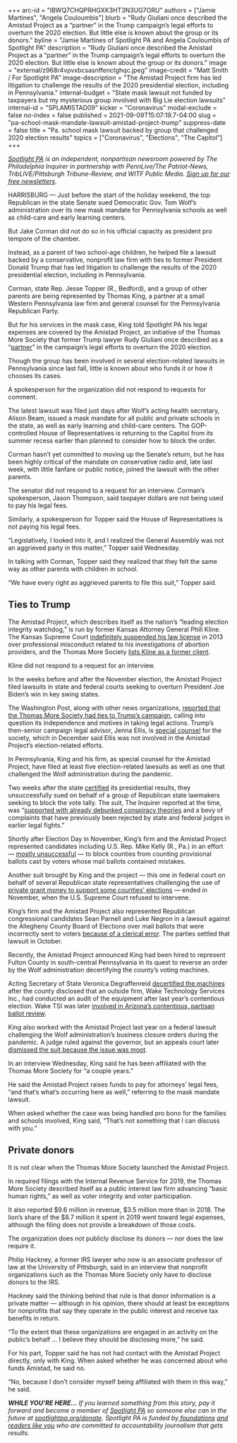 +++
arc-id = "IBWQ7CHQPRHGXK3HT3N3UG7ORU"
authors = ["Jamie Martines", "Angela Couloumbis"]
blurb = "Rudy Giuliani once described the Amistad Project as a “partner” in the Trump campaign’s legal efforts to overturn the 2020 election. But little else is known about the group or its donors."
byline = "Jamie Martines of Spotlight PA and Angela Couloumbis of Spotlight PA"
description = "Rudy Giuliani once described the Amistad Project as a “partner” in the Trump campaign’s legal efforts to overturn the 2020 election. But little else is known about the group or its donors."
image = "external/z968r4vpvxbcsasnffenctghqc.jpeg"
image-credit = "Matt Smith / For Spotlight PA"
image-description = "The Amistad Project firm has led litigation to challenge the results of the 2020 presidential election, including in Pennsylvania."
internal-budget = "State mask lawsuit not funded by taxpayers but my mysterious group involved with Big Lie election lawsuits"
internal-id = "SPLAMISTAD09"
kicker = "Coronavirus"
modal-exclude = false
no-index = false
published = 2021-09-09T15:07:19.7-04:00
slug = "pa-school-mask-mandate-lawsuit-amistad-project-trump"
suppress-date = false
title = "Pa. school mask lawsuit backed by group that challenged 2020 election results"
topics = ["Coronavirus", "Elections", "The Capitol"]
+++

<a href="https://www.spotlightpa.org/"><i>Spotlight PA</i></a><i> is an independent, nonpartisan newsroom powered by The Philadelphia Inquirer in partnership with PennLive/The Patriot-News, TribLIVE/Pittsburgh Tribune-Review, and WITF Public Media. </i><a href="https://www.spotlightpa.org/newsletters"><i>Sign up for our free newsletters</i></a><i>.</i>

HARRISBURG — Just before the start of the holiday weekend, the top Republican in the state Senate sued Democratic Gov. Tom Wolf’s administration over its new mask mandate for Pennsylvania schools as well as child-care and early learning centers.

But Jake Corman did not do so in his official capacity as president pro tempore of the chamber.

Instead, as a parent of two school-age children, he helped file a lawsuit backed by a conservative, nonprofit law firm with ties to former President Donald Trump that has led litigation to challenge the results of the 2020 presidential election, including in Pennsylvania.

<script src="https://www.spotlightpa.org/embed.js" async></script><div data-spl-embed-version="1" data-spl-src="https://www.spotlightpa.org/embeds/newsletter/"></div>

Corman, state Rep. Jesse Topper (R., Bedford), and a group of other parents are being represented by Thomas King, a partner at a small Western Pennsylvania law firm and general counsel for the Pennsylvania Republican Party.

But for his services in the mask case, King told Spotlight PA his legal expenses are covered by the Amistad Project, an initiative of the Thomas More Society that former Trump lawyer Rudy Giuliani once described as a “<a href="https://www.einnews.com/pr_news/531149680/amistad-project-challenges-presidential-election-results-with-planned-lawsuits-in-six-swing-states">partner</a>” in the campaign’s legal efforts to overturn the 2020 election.

Though the group has been involved in several election-related lawsuits in Pennsylvania since last fall, little is known about who funds it or how it chooses its cases.

A spokesperson for the organization did not respond to requests for comment.

The latest lawsuit was filed just days after Wolf’s acting health secretary, Alison Beam, issued a mask mandate for all public and private schools in the state, as well as early learning and child-care centers. The GOP-controlled House of Representatives is returning to the Capitol from its summer recess earlier than planned to consider how to block the order.

Corman hasn’t yet committed to moving up the Senate’s return, but he has been highly critical of the mandate on conservative radio and, late last week, with little fanfare or public notice, joined the lawsuit with the other parents.

The senator did not respond to a request for an interview. Corman’s spokesperson, Jason Thompson, said taxpayer dollars are not being used to pay his legal fees.

Similarly, a spokesperson for Topper said the House of Representatives is not paying his legal fees.

“Legislatively, I looked into it, and I realized the General Assembly was not an aggrieved party in this matter,” Topper said Wednesday.

In talking with Corman, Topper said they realized that they felt the same way as other parents with children in school.

“We have every right as aggrieved parents to file this suit,” Topper said.

## Ties to Trump

The Amistad Project, which describes itself as the nation’s “leading election integrity watchdog,” is run by former Kansas Attorney General Phill Kline. The Kansas Supreme Court <a href="https://www.kansas.com/news/article1125645.html">indefinitely suspended his law license</a> in 2013 over professional misconduct related to his investigations of abortion providers, and the Thomas More Society <a href="https://web.archive.org/20210910122252/https://thomasmoresociety.org/client">lists Kline as a former client</a>.

Kline did not respond to a request for an interview.

In the weeks before and after the November election, the Amistad Project filed lawsuits in state and federal courts seeking to overturn President Joe Biden’s win in key swing states.

The Washington Post, along with other news organizations, <a href="https://www.washingtonpost.com/politics/thomas-more-jenna-ellis/2020/12/07/09057432-362d-11eb-b59c-adb7153d10c2_story.html?nid=top_pb_signin&arcId=BECXIMRWFUI6XNM4VW3RKPIQYI&account_location=ONSITE_HEADER_ARTICLE">reported that the Thomas More Society had ties to Trump’s campaign</a>, calling into question its independence and motives in taking legal actions. Trump’s then-senior campaign legal advisor, Jenna Ellis, is <a href="https://web.archive.org/web/20220629211406/https://thomasmoresociety.org/attorney/jenna-ellis/">special counsel</a> for the society, which in December said Ellis was not involved in the Amistad Project’s election-related efforts.

In Pennsylvania, King and his firm, as special counsel for the Amistad Project, have filed at least five election-related lawsuits as well as one that challenged the Wolf administration during the pandemic.

Two weeks after the state <a href="https://www.spotlightpa.org/news/2020/11/joe-biden-pennsylvania-winner-certification-final-results/">certified</a> its presidential results, they unsuccessfully sued on behalf of a group of Republican state lawmakers seeking to block the vote tally. The suit, The Inquirer reported at the time, was “<a href="https://www.inquirer.com/news/pennsylvania-election-lawsuits-daryl-metcalfe-trump-mike-kelly-state-house-republicans-20201207.html">supported with already debunked conspiracy theories</a> and a bevy of complaints that have previously been rejected by state and federal judges in earlier legal fights.”

<script src="https://www.spotlightpa.org/embed.js" async></script><div data-spl-embed-version="1" data-spl-src="https://www.spotlightpa.org/embeds/donate/?teaser_text=If%20you%20learned%20something%20from%20this%20report%2C%20pay%20it%20forward%20and%20become%20a%20member%20of%20Spotlight%20PA%20so%20someone%20else%20can%20in%20the%20future."></div>


Shortly after Election Day in November, King’s firm and the Amistad Project represented candidates including U.S. Rep. Mike Kelly (R., Pa.) in an effort — <a href="https://www.post-gazette.com/news/politics-state/2020/11/06/Judge-orders-some-provisional-ballots-in-Pa-to-be-segregated/stories/202011060190" target="_blank">mostly unsuccessful</a> — to block counties from counting provisional ballots cast by voters whose mail ballots contained mistakes.

Another suit brought by King and the project — this one in federal court on behalf of several Republican state representatives challenging the use of <a href="https://www.spotlightpa.org/news/2021/05/pa-2020-election-zuckerberg-grants-gop-outcry/">private grant money to support some counties’ elections</a> — ended in November, when the U.S. Supreme Court refused to intervene.

King’s firm and the Amistad Project also represented Republican congressional candidates Sean Parnell and Luke Negron in a lawsuit against the Allegheny County Board of Elections over mail ballots that were incorrectly sent to voters <a href="https://www.spotlightpa.org/news/2020/11/pa-midwest-direct-allegheny-county-wrong-ballots/">because of a clerical error</a>. The parties settled that lawsuit in October.

Recently, the Amistad Project announced King had been hired to represent Fulton County in south-central Pennsylvania in its quest to reverse an order by the Wolf administration decertifying the county’s voting machines.

Acting Secretary of State Veronica Degraffenreid <a href="https://www.reuters.com/world/us/pennsylvania-decertifies-countys-voting-machines-after-2020-audit-2021-07-21/">decertified the machines</a> after the county disclosed that an outside firm, Wake Technology Services Inc., had conducted an audit of the equipment after last year’s contentious election. Wake TSI was later <a href="https://www.azmirror.com/blog/wake-tsi-the-company-leading-the-hand-recount-left-the-arizona-audit-team/">involved in Arizona’s contentious, partisan ballot review</a>.

King also worked with the Amistad Project last year on a federal lawsuit challenging the Wolf administration’s business closure orders during the pandemic. A judge ruled against the governor, but an appeals court later <a href="https://www.nbcphiladelphia.com/news/coronavirus/court-tosses-ruling-against-pennsylvania-tom-wolfs-covid-19-measures/2923601/">dismissed the suit because the issue was moot</a>.

In an interview Wednesday, King said he has been affiliated with the Thomas More Society for “a couple years.”

He said the Amistad Project raises funds to pay for attorneys’ legal fees, “and that’s what’s occurring here as well,” referring to the mask mandate lawsuit.

When asked whether the case was being handled pro bono for the families and schools involved, King said, “That’s not something that I can discuss with you.”

## Private donors

It is not clear when the Thomas More Society launched the Amistad Project.

In required filings with the Internal Revenue Service for 2019, the Thomas More Society described itself as a public interest law firm advancing “basic human rights,” as well as voter integrity and voter participation.

It also reported $9.6 million in revenue, $3.5 million more than in 2018. The lion’s share of the $8.7 million it spent in 2019 went toward legal expenses, although the filing does not provide a breakdown of those costs.

The organization does not publicly disclose its donors — nor does the law require it.

Philip Hackney, a former IRS lawyer who now is an associate professor of law at the University of Pittsburgh, said in an interview that nonprofit organizations such as the Thomas More Society only have to disclose donors to the IRS.

Hackney said the thinking behind that rule is that donor information is a private matter — although in his opinion, there should at least be exceptions for nonprofits that say they operate in the public interest and receive tax benefits in return.

“To the extent that these organizations are engaged in an activity on the public’s behalf ... I believe they should be disclosing more,” he said.

For his part, Topper said he has not had contact with the Amistad Project directly, only with King. When asked whether he was concerned about who funds Amistad, he said no.

“No, because I don’t consider myself being affiliated with them in this way,” he said.

<i><b>WHILE YOU’RE HERE...</b></i><i> If you learned something from this story, pay it forward and become a member of </i><a href="https://www.spotlightpa.org/"><i>Spotlight PA</i></a><i> so someone else can in the future at </i><a href="https://www.spotlightpa.org/donate"><i>spotlightpa.org/donate</i></a><i>. Spotlight PA is funded by</i><a href="https://www.spotlightpa.org/support"><i> foundations</i></a><i> </i><a href="https://www.spotlightpa.org/support"><i>and readers like you</i></a><i> who are committed to accountability journalism that gets results.</i>
